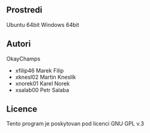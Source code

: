 Prostredi
---------

Ubuntu 64bit
Windows 64bit

Autori
------

OkayChamps
- xfilip46 Marek Filip 
- xknesl02 Martin Kneslík 
- xnorek01 Karel Norek
- xsalab00 Petr Salaba

Licence
-------

Tento program je poskytovan pod licenci GNU GPL v.3
